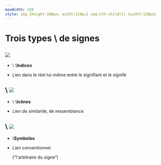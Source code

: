 ```yaml
---
maxWidth: 220
style: img {height:100px; width:110px} img:nth-child(1) {width:130px}
---
```


# Trois types \\ de signes

## ![](https://upload.wikimedia.org/wikipedia/commons/thumb/c/cc/D1206_manche_%C3%A0_air_J7.jpg/1600px-D1206_manche_%C3%A0_air_J7.jpg) <!--fold-->

- \\ \\<b>Indices</b>

- Lien dans le réel lui-même entre le signifiant et le signifé

## \\ ![](https://upload.wikimedia.org/wikipedia/commons/thumb/a/ac/France_road_sign_A13b.svg/2560px-France_road_sign_A13b.svg.png) <!--fold-->

- \\ \\<b>Icônes</b>

- Lien de similarité, de ressemblance

## \\ ![](https://upload.wikimedia.org/wikipedia/commons/thumb/b/bd/France_road_sign_AB6.svg/2560px-France_road_sign_AB6.svg.png) <!--fold-->

- \\<b>Symboles</b>

- Lien conventionnel <aside>(“l'arbitraire du signe”)</aside>